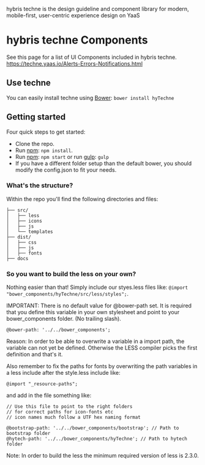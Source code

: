 hybris techne is the design guideline and component library for modern, mobile-first, user-centric experience design on YaaS 
# hybris techne Components
See this page for a list of UI Components included in hybris techne.
https://techne.yaas.io/Alerts-Errors-Notifications.html

## Use techne
You can easily  install techne using [Bower](http://bower.io/):
`bower install hyTechne`

## Getting started

Four quick steps to get started:

- Clone the repo.
- Run [npm](https://www.npmjs.org): `npm install`.
- Run [npm](https://www.npmjs.org): `npm start` or run [gulp](http://gulpjs.com/): `gulp`
- If you have a different folder setup than the default bower, you should modify the config.json to fit your needs.


### What's the structure? 

Within the repo you'll find the following directories and files:

```
├── src/
│   ├── less
│   ├── icons
│   ├── js
│   └── templates
├── dist/
│   ├── css
│   ├── js
│   ├── fonts
├── docs
```

### So you want to build the less on your own? 

Nothing easier than that! Simply include our styes.less files like: 
`@import "bower_components/hyTechne/src/less/styles";`.

IMPORTANT: There is no default value for @bower-path set. It is required 
that you define this variable in your own stylesheet and point to your 
bower_components folder. (No trailing slash).

 `@bower-path: '../../bower_components'; `

Reason: In order to be able to overwrite a variable in a import path, 
the variable can not yet be defined. Otherwise the LESS compiler picks
the first definition and that's it.

Also remember to fix the paths for fonts by overwriting the path variables 
in a less include after the style.less include like: 

`@import "_resource-paths";`

and add in the file something like: 

```
// Use this file to point to the right folders
// for correct paths for icon-fonts etc 
// icon names much follow a UTF hex naming format

@bootstrap-path: '../../bower_components/bootstrap'; // Path to bootstrap folder
@hytech-path: '../../bower_components/hyTechne'; // Path to hytech folder
```

Note: In order to build the less the minimum required version of less is 2.3.0. 
